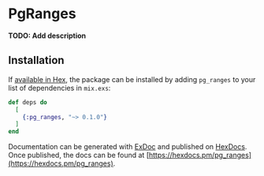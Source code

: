 # PgRanges

**TODO: Add description**

## Installation

If [available in Hex](https://hex.pm/docs/publish), the package can be installed
by adding `pg_ranges` to your list of dependencies in `mix.exs`:

```elixir
def deps do
  [
    {:pg_ranges, "~> 0.1.0"}
  ]
end
```

Documentation can be generated with [ExDoc](https://github.com/elixir-lang/ex_doc)
and published on [HexDocs](https://hexdocs.pm). Once published, the docs can
be found at [https://hexdocs.pm/pg_ranges](https://hexdocs.pm/pg_ranges).

